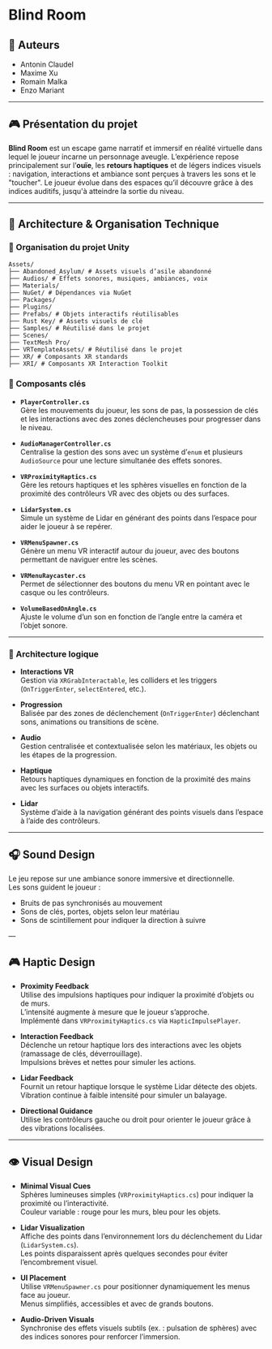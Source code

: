 # Blind Room

## 👤 Auteurs
- Antonin Claudel  
- Maxime Xu  
- Romain Malka  
- Enzo Mariant  

---

## 🎮 Présentation du projet

**Blind Room** est un escape game narratif et immersif en réalité virtuelle dans lequel le joueur incarne un personnage aveugle. L’expérience repose principalement sur l’**ouïe**, les **retours haptiques** et de légers indices visuels : navigation, interactions et ambiance sont perçues à travers les sons et le "toucher". Le joueur évolue dans des espaces qu’il découvre grâce à des indices auditifs, jusqu'à atteindre la sortie du niveau.

---

## 🧠 Architecture & Organisation Technique

### 📂 Organisation du projet Unity

```
Assets/ 
├── Abandoned_Asylum/ # Assets visuels d’asile abandonné
├── Audios/ # Effets sonores, musiques, ambiances, voix 
├── Materials/ 
├── NuGet/ # Dépendances via NuGet 
├── Packages/ 
├── Plugins/ 
├── Prefabs/ # Objets interactifs réutilisables 
├── Rust Key/ # Assets visuels de clé
├── Samples/ # Réutilisé dans le projet
├── Scenes/ 
├── TextMesh Pro/ 
├── VRTemplateAssets/ # Réutilisé dans le projet 
├── XR/ # Composants XR standards 
├── XRI/ # Composants XR Interaction Toolkit
```

### 🧩 Composants clés

- **`PlayerController.cs`**  
  Gère les mouvements du joueur, les sons de pas, la possession de clés et les interactions avec des zones déclencheuses pour progresser dans le niveau.

- **`AudioManagerController.cs`**  
  Centralise la gestion des sons avec un système d’`enum` et plusieurs `AudioSource` pour une lecture simultanée des effets sonores.

- **`VRProximityHaptics.cs`**  
  Gère les retours haptiques et les sphères visuelles en fonction de la proximité des contrôleurs VR avec des objets ou des surfaces.

- **`LidarSystem.cs`**  
  Simule un système de Lidar en générant des points dans l’espace pour aider le joueur à se repérer.

- **`VRMenuSpawner.cs`**  
  Génère un menu VR interactif autour du joueur, avec des boutons permettant de naviguer entre les scènes.

- **`VRMenuRaycaster.cs`**  
  Permet de sélectionner des boutons du menu VR en pointant avec le casque ou les contrôleurs.

- **`VolumeBasedOnAngle.cs`**  
  Ajuste le volume d’un son en fonction de l’angle entre la caméra et l’objet sonore.


---

### 🧠 Architecture logique

- **Interactions VR**  
  Gestion via `XRGrabInteractable`, les colliders et les triggers (`OnTriggerEnter`, `selectEntered`, etc.).

- **Progression**  
  Balisée par des zones de déclenchement (`OnTriggerEnter`) déclenchant sons, animations ou transitions de scène.

- **Audio**  
  Gestion centralisée et contextualisée selon les matériaux, les objets ou les étapes de la progression.

- **Haptique**  
  Retours haptiques dynamiques en fonction de la proximité des mains avec les surfaces ou objets interactifs.

- **Lidar**  
  Système d’aide à la navigation générant des points visuels dans l’espace à l’aide des contrôleurs.


---

## 🎧 Sound Design

Le jeu repose sur une ambiance sonore immersive et directionnelle.  
Les sons guident le joueur :  
- Bruits de pas synchronisés au mouvement  
- Sons de clés, portes, objets selon leur matériau
- Sons de scintillement pour indiquer la direction à suivre

—
## 🎮 Haptic Design

- **Proximity Feedback**  
  Utilise des impulsions haptiques pour indiquer la proximité d’objets ou de murs.  
  L’intensité augmente à mesure que le joueur s’approche.  
  Implémenté dans `VRProximityHaptics.cs` via `HapticImpulsePlayer`.

- **Interaction Feedback**  
  Déclenche un retour haptique lors des interactions avec les objets (ramassage de clés, déverrouillage).  
  Impulsions brèves et nettes pour simuler les actions.

- **Lidar Feedback**  
  Fournit un retour haptique lorsque le système Lidar détecte des objets.  
  Vibration continue à faible intensité pour simuler un balayage.

- **Directional Guidance**  
  Utilise les contrôleurs gauche ou droit pour orienter le joueur grâce à des vibrations localisées.

---

## 👁️ Visual Design

- **Minimal Visual Cues**  
  Sphères lumineuses simples (`VRProximityHaptics.cs`) pour indiquer la proximité ou l’interactivité.  
  Couleur variable : rouge pour les murs, bleu pour les objets.

- **Lidar Visualization**  
  Affiche des points dans l’environnement lors du déclenchement du Lidar (`LidarSystem.cs`).  
  Les points disparaissent après quelques secondes pour éviter l’encombrement visuel.

- **UI Placement**  
  Utilise `VRMenuSpawner.cs` pour positionner dynamiquement les menus face au joueur.  
  Menus simplifiés, accessibles et avec de grands boutons.

- **Audio-Driven Visuals**  
  Synchronise des effets visuels subtils (ex. : pulsation de sphères) avec des indices sonores pour renforcer l’immersion.


